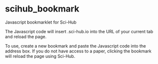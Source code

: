 # scihub_bookmark
Javascript bookmarklet for Sci-Hub

The Javascript code will insert .sci-hub.io into the URL of your current tab and reload the page.

To use, create a new bookmark and paste the Javascript code into the address box. If you do not have access to a paper, clicking the bookmark will reload the page using Sci-Hub.
